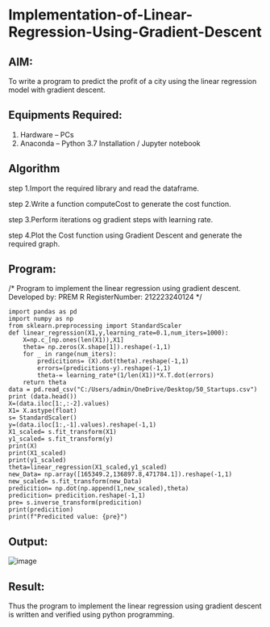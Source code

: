 # Implementation-of-Linear-Regression-Using-Gradient-Descent

## AIM:
To write a program to predict the profit of a city using the linear regression model with gradient descent.

## Equipments Required:
1. Hardware – PCs
2. Anaconda – Python 3.7 Installation / Jupyter notebook

## Algorithm
step 1.Import the required library and read the dataframe.

step 2.Write a function computeCost to generate the cost function.

step 3.Perform iterations og gradient steps with learning rate.

step 4.Plot the Cost function using Gradient Descent and generate the required graph.

## Program:

/*
Program to implement the linear regression using gradient descent.
Developed by: PREM R
RegisterNumber: 212223240124
*/
```
import pandas as pd
import numpy as np
from sklearn.preprocessing import StandardScaler
def linear_regression(X1,y,learning_rate=0.1,num_iters=1000):
    X=np.c_[np.ones(len(X1)),X1]
    theta= np.zeros(X.shape[1]).reshape(-1,1)
    for _ in range(num_iters):
        predicitions= (X).dot(theta).reshape(-1,1)
        errors=(predicitions-y).reshape(-1,1)
        theta-= learning_rate*(1/len(X1))*X.T.dot(errors)
    return theta
data = pd.read_csv("C:/Users/admin/OneDrive/Desktop/50_Startups.csv")
print (data.head())
X=(data.iloc[1:,:-2].values)
X1= X.astype(float)
s= StandardScaler()
y=(data.iloc[1:,-1].values).reshape(-1,1)
X1_scaled= s.fit_transform(X1)
y1_scaled= s.fit_transform(y)
print(X)
print(X1_scaled)
print(y1_scaled)
theta=linear_regression(X1_scaled,y1_scaled)
new_Data= np.array([165349.2,136897.8,471784.1]).reshape(-1,1)
new_scaled= s.fit_transform(new_Data)
predicition= np.dot(np.append(1,new_scaled),theta)
predicition= predicition.reshape(-1,1)
pre= s.inverse_transform(predicition)
print(predicition)
print(f"Predicited value: {pre}")
```

## Output:
![image](https://github.com/user-attachments/assets/81f36e27-259a-4917-ad10-b14d5170bcdb)



## Result:
Thus the program to implement the linear regression using gradient descent is written and verified using python programming.
